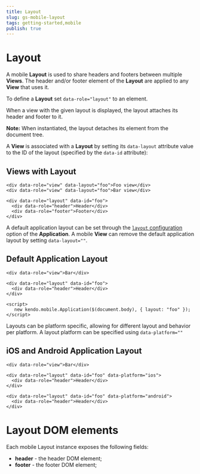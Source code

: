 ```yaml
---
title: Layout
slug: gs-mobile-layout
tags: getting-started,mobile
publish: true
---
```


# Layout

A mobile **Layout** is used to share headers and footers between multiple **Views**.
The header and/or footer element of the **Layout** are applied to any **View** that uses it.

To define a **Layout** set `data-role="layout"` to an element.

When a view with the given layout is displayed, the layout attaches its header and footer to it.

**Note:** When instantiated, the layout detaches its element from the document tree.

A **View** is associated with a **Layout** by setting its `data-layout` attribute value
to the ID of the layout (specified by the `data-id` attribute):

## Views with Layout

    <div data-role="view" data-layout="foo">Foo view</div>
    <div data-role="view" data-layout="foo">Bar view</div>

    <div data-role="layout" data-id="foo">
      <div data-role="header">Header</div>
      <div data-role="footer">Footer</div>
    </div>

A default application layout can be set through the [`layout` configuration](/api/mobile/application#layout-string) option of the **Application**.
A mobile **View** can remove the default application layout by setting `data-layout=""`.

## Default Application Layout

    <div data-role="view">Bar</div>

    <div data-role="layout" data-id="foo">
      <div data-role="header">Header</div>
    </div>

    <script>
       new kendo.mobile.Application($(document.body), { layout: "foo" });
    </script>

Layouts can be platform specific, allowing for different layout and behavior per platform.
A layout platform can be specified using `data-platform=""`

## iOS and Android Application Layout

    <div data-role="view">Bar</div>

    <div data-role="layout" data-id="foo" data-platform="ios">
      <div data-role="header">Header</div>
    </div>

    <div data-role="layout" data-id="foo" data-platform="android">
      <div data-role="header">Header</div>
    </div>

# Layout DOM elements

Each mobile Layout instance exposes the following fields:

*   **header** - the header DOM element;
*   **footer** - the footer DOM element;

